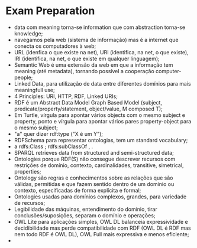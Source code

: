 # Exam Preparation

- data com meaning torna-se information que com abstraction torna-se knowledge;
- navegamos pela web (sistema de informação) mas é a internet que conecta os computadores à web;
- URL (idenfica o que existe na net), URI (identifica, na net, o que existe), IRI (identifica, na net, o que existe em qualquer linguagem);
- Semantic Web é uma extensão da web em que a informação tem meaning (até metadata), tornando possível a cooperação computer-people;
- Linked Data, para utilização de data entre diferentes domínios para mais meaningfull use;
- 4 Principles: URI, HTTP, RDF, Linked URIs;
- RDF é um Abstract Data Model Graph Based Model (subject, predicate/property/statement, object/value, M composed T);
- Em Turtle, vírgula para apontar vários objects com o mesmo subject e property, ponto e vírgula para apontar vários pares property-object para o mesmo subject;
- "a" quer dizer rdf:type ("X é um Y");
- RDFSchema para representar ontologias, tem um standard vocabulary;
- <Woman> a rdfs:Class ; rdfs:subClassOf <Person>, <Female> .
- SPARQL retrieves data from structured and semi-structured data;
- Ontologies porque RDF(S) não consegue descrever recursos com restrições de domínio, contexto, cardinalidades, transitive, simetrical, properties;
- Ontology são regras e conhecimentos sobre as relações que são válidas, permitidas e que fazem sentido dentro de um domínio ou contexto, especificadas de forma explícita e formal;
- Ontologies usadas para domínios complexos, grandes, para variedade de recursos;
- Legibilidade das máquinas, entendimento do domínio, tirar conclusões/suposições, separam o domínio e operações;
- OWL Lite para aplicações simples, OWL DL balanceia expressividade e decidibilidade mas perde compatibilidade com RDF (OWL DL é RDF mas nem todo RDF é OWL DL), OWL Full mais expressiva e menos eficiente;
- 